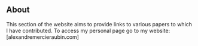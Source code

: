 ## About
This section of the website aims to provide links to various papers to which I have contributed.
To access my personal page go to my website: [alexandremercieraubin.com]